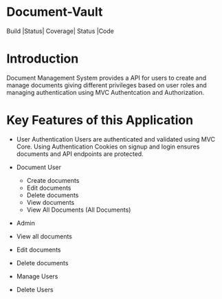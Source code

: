 # Document-Vault
Build |Status| Coverage| Status |Code

# Introduction
Document Management System provides a API for users to create and manage documents giving different privileges based on user roles and managing authentication using MVC Authentcation and Authorization.

# Key Features of this Application
* User Authentication Users are authenticated and validated using MVC Core. Using Authentication Cookies on signup and login ensures documents and API endpoints are protected.

* Document User
  * Create documents
  * Edit documents
  *  Delete documents
  *  View documents
  *  View All Documents (All Documents)

* Admin
 * View all  documents
 * Edit documents
 * Delete documents
 * Manage Users
 * Delete Users
